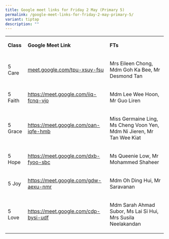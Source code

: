 ```yaml
---
title: Google meet links for Friday 2 May (Primary 5)
permalink: /google-meet-links-for-friday-2-may-primary-5/
variant: tiptap
description: ""
---
```

<table style="minWidth: 75px">
<colgroup>
<col>
<col>
<col>
</colgroup>
<tbody>
<tr>
<td rowspan="1" colspan="1">
<p><strong>Class</strong>
</p>
</td>
<td rowspan="1" colspan="1">
<p><strong>Google Meet Link</strong>
</p>
</td>
<td rowspan="1" colspan="1">
<p><strong>FTs</strong>
</p>
</td>
</tr>
<tr>
<td rowspan="1" colspan="1">
<p>5 Care</p>
</td>
<td rowspan="1" colspan="1">
<p><a href="http://meet.google.com/tpu-xsuy-fsu" rel="noopener noreferrer nofollow" target="_blank"><u>meet.google.com/tpu-xsuy-fsu</u></a>
</p>
</td>
<td rowspan="1" colspan="1">
<p>Mrs Eileen Chong, Mdm Goh Ka Bee, Mr Desmond Tan</p>
</td>
</tr>
<tr>
<td rowspan="1" colspan="1">
<p>5 Faith</p>
</td>
<td rowspan="1" colspan="1">
<p><a href="http://meet.google.com/tpu-xsuy-fsu" rel="noopener noreferrer nofollow" target="_blank"><u>https://meet.google.com/iiq-fcnq-vjo</u></a>
</p>
</td>
<td rowspan="1" colspan="1">
<p>Mdm Lee Wee Hoon, Mr Guo Liren</p>
</td>
</tr>
<tr>
<td rowspan="1" colspan="1">
<p>5 Grace</p>
</td>
<td rowspan="1" colspan="1">
<p><a href="http://meet.google.com/tpu-xsuy-fsu" rel="noopener noreferrer nofollow" target="_blank"><u>https://meet.google.com/oan-iqfe-hmb</u></a>
</p>
</td>
<td rowspan="1" colspan="1">
<p>Miss Germaine Ling, Ms Cheng Voon Yen, Mdm Ni Jieren, Mr Tan Wee Kiat</p>
</td>
</tr>
<tr>
<td rowspan="1" colspan="1">
<p>5 Hope</p>
</td>
<td rowspan="1" colspan="1">
<p><a href="http://meet.google.com/tpu-xsuy-fsu" rel="noopener noreferrer nofollow" target="_blank"><u>https://meet.google.com/dxb-fyoo-sbc</u></a>
</p>
</td>
<td rowspan="1" colspan="1">
<p>Ms Queenie Low, Mr Mohammed Shaheer</p>
</td>
</tr>
<tr>
<td rowspan="1" colspan="1">
<p>5 Joy</p>
</td>
<td rowspan="1" colspan="1">
<p><a href="http://meet.google.com/tpu-xsuy-fsu" rel="noopener noreferrer nofollow" target="_blank"><u>https://meet.google.com/gdw-aexu-nmr</u></a>
</p>
</td>
<td rowspan="1" colspan="1">
<p>Mdm Oh Ding Hui, Mr Saravanan</p>
</td>
</tr>
<tr>
<td rowspan="1" colspan="1">
<p>5 Love</p>
</td>
<td rowspan="1" colspan="1">
<p><a href="http://meet.google.com/tpu-xsuy-fsu" rel="noopener noreferrer nofollow" target="_blank"><u>https://meet.google.com/cdp-bysi-udf</u></a>
</p>
</td>
<td rowspan="1" colspan="1">
<p>Mdm Sarah Ahmad Subor, Ms Lai Si Hui, Mrs Susila Neelakandan</p>
</td>
</tr>
</tbody>
</table>
<p></p>